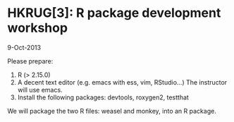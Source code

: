 # HKRUG[3]: R package development workshop

9-Oct-2013

Please prepare:

1. R (> 2.15.0)
2. A decent text editor (e.g. emacs with ess, vim, RStudio...) The instructor will use emacs.
3. Install the following packages: devtools, roxygen2, testthat

We will package the two R files: weasel and monkey, into an R package.

